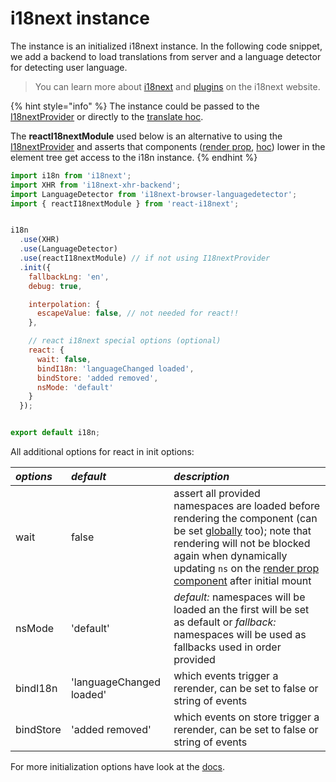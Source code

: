 # i18next instance

The instance is an initialized i18next instance. In the following code snippet, we add a backend to load translations from server and a language detector for detecting user language.

> You can learn more about [i18next](http://i18next.com) and [plugins](https://www.i18next.com/plugins-and-utils.html#plugins) on the i18next website.

{% hint style="info" %}
The instance could be passed to the [I18nextProvider](i18nextprovider.md) or directly to the [translate hoc](../deprecated/translate-hoc.md).

The **reactI18nextModule** used below is an alternative to using the [I18nextProvider](i18nextprovider.md) and asserts that components \([render prop](../deprecated/i18n-render-prop.md), [hoc](../deprecated/translate-hoc.md)\) lower in the element tree get access to the i18n instance.
{% endhint %}

```javascript
import i18n from 'i18next';
import XHR from 'i18next-xhr-backend';
import LanguageDetector from 'i18next-browser-languagedetector';
import { reactI18nextModule } from 'react-i18next';


i18n
  .use(XHR)
  .use(LanguageDetector)
  .use(reactI18nextModule) // if not using I18nextProvider
  .init({
    fallbackLng: 'en',
    debug: true,

    interpolation: {
      escapeValue: false, // not needed for react!!
    },

    // react i18next special options (optional)
    react: {
      wait: false,
      bindI18n: 'languageChanged loaded',
      bindStore: 'added removed',
      nsMode: 'default'
    }
  });


export default i18n;
```

All additional options for react in init options:

| _**options**_ | _**default**_ | _**description**_ |
| :--- | :--- | :--- |
| wait | false | assert all provided namespaces are loaded before rendering the component \(can be set [globally](i18next-instance.md) too\); note that rendering will not be blocked again when dynamically updating `ns` on the [render prop component](../deprecated/i18n-render-prop.md) after initial mount |
| nsMode | 'default' | _default:_ namespaces will be loaded an the first will be set as default or _fallback:_ namespaces will be used as fallbacks used in order provided |
| bindI18n | 'languageChanged loaded' | which events trigger a rerender, can be set to false or string of events |
| bindStore | 'added removed' | which events on store trigger a rerender, can be set to false or string of events |

For more initialization options have look at the [docs](https://www.i18next.com/configuration-options.html).

